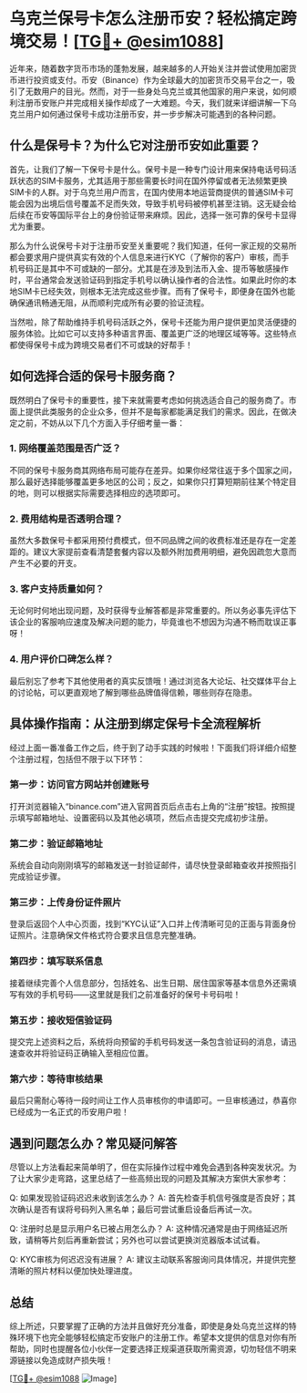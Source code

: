 # 乌克兰保号卡怎么注册币安？轻松搞定跨境交易！[[TG💪+ @esim1088](https://t.me/s/esim1088)]

近年来，随着数字货币市场的蓬勃发展，越来越多的人开始关注并尝试使用加密货币进行投资或支付。币安（Binance）作为全球最大的加密货币交易平台之一，吸引了无数用户的目光。然而，对于一些身处乌克兰或其他国家的用户来说，如何顺利注册币安账户并完成相关操作却成了一大难题。今天，我们就来详细讲解一下乌克兰用户如何通过保号卡成功注册币安，并一步步解决可能遇到的各种问题。

## 什么是保号卡？为什么它对注册币安如此重要？

首先，让我们了解一下保号卡是什么。保号卡是一种专门设计用来保持电话号码活跃状态的SIM卡服务，尤其适用于那些需要长时间在国外停留或者无法频繁更换SIM卡的人群。对于乌克兰用户而言，在国内使用本地运营商提供的普通SIM卡可能会因为出境后信号覆盖不足而失效，导致手机号码被停机甚至注销。这无疑会给后续在币安等国际平台上的身份验证带来麻烦。因此，选择一张可靠的保号卡显得尤为重要。

那么为什么说保号卡对于注册币安至关重要呢？我们知道，任何一家正规的交易所都会要求用户提供真实有效的个人信息来进行KYC（了解你的客户）审核，而手机号码正是其中不可或缺的一部分。尤其是在涉及到法币入金、提币等敏感操作时，平台通常会发送验证码到指定手机号以确认操作者的合法性。如果此时你的本地SIM卡已经失效，则根本无法完成这些步骤。而有了保号卡，即便身在国外也能确保通讯畅通无阻，从而顺利完成所有必要的验证流程。

当然啦，除了帮助维持手机号码活跃之外，保号卡还能为用户提供更加灵活便捷的服务体验。比如它可以支持多种语言界面、覆盖更广泛的地理区域等等。这些特点都使得保号卡成为跨境交易者们不可或缺的好帮手！

## 如何选择合适的保号卡服务商？

既然明白了保号卡的重要性，接下来就需要考虑如何挑选适合自己的服务商了。市面上提供此类服务的企业众多，但并不是每家都能满足我们的需求。因此，在做决定之前，不妨从以下几个方面入手仔细考量一番：

### 1. 网络覆盖范围是否广泛？
不同的保号卡服务商其网络布局可能存在差异。如果你经常往返于多个国家之间，那么最好选择能够覆盖更多地区的公司；反之，如果你只打算短期前往某个特定目的地，则可以根据实际需要选择相应的选项即可。

### 2. 费用结构是否透明合理？
虽然大多数保号卡都采用预付费模式，但不同品牌之间的收费标准还是存在一定差距的。建议大家提前查看清楚套餐内容以及额外附加费用明细，避免因疏忽大意而产生不必要的开支。

### 3. 客户支持质量如何？
无论何时何地出现问题，及时获得专业解答都是非常重要的。所以务必事先评估下该企业的客服响应速度及解决问题的能力，毕竟谁也不想因为沟通不畅而耽误正事呀！

### 4. 用户评价口碑怎么样？
最后别忘了参考下其他使用者的真实反馈哦！通过浏览各大论坛、社交媒体平台上的讨论帖，可以更直观地了解到哪些品牌值得信赖，哪些则存在隐患。

## 具体操作指南：从注册到绑定保号卡全流程解析

经过上面一番准备工作之后，终于到了动手实践的时候啦！下面我们将详细介绍整个注册过程，包括但不限于以下环节：

### 第一步：访问官方网站并创建账号
打开浏览器输入“binance.com”进入官网首页后点击右上角的“注册”按钮。按照提示填写邮箱地址、设置密码以及其他必填项，然后点击提交完成初步注册。

### 第二步：验证邮箱地址
系统会自动向刚刚填写的邮箱发送一封验证邮件，请尽快登录邮箱查收并按照指引完成验证步骤。

### 第三步：上传身份证件照片
登录后返回个人中心页面，找到“KYC认证”入口并上传清晰可见的正面与背面身份证照片。注意确保文件格式符合要求且信息完整准确。

### 第四步：填写联系信息
接着继续完善个人信息部分，包括姓名、出生日期、居住国家等基本信息外还需填写有效的手机号码——这里就是我们之前准备好的保号卡号码啦！

### 第五步：接收短信验证码
提交完上述资料之后，系统将向预留的手机号码发送一条包含验证码的消息，请迅速查收并将验证码正确输入至相应位置。

### 第六步：等待审核结果
最后只需耐心等待一段时间让工作人员审核你的申请即可。一旦审核通过，恭喜你已经成为一名正式的币安用户啦！

## 遇到问题怎么办？常见疑问解答

尽管以上方法看起来简单明了，但在实际操作过程中难免会遇到各种突发状况。为了让大家少走弯路，这里总结了一些高频出现的问题及其解决方案供大家参考：

Q: 如果发现验证码迟迟未收到该怎么办？
A: 首先检查手机信号强度是否良好；其次确认是否有误将号码列入黑名单；最后可尝试重启设备后再试一次。

Q: 注册时总是显示用户名已被占用怎么办？
A: 这种情况通常是由于网络延迟所致，请稍等片刻后再重新尝试；另外也可以尝试更换浏览器版本试试看。

Q: KYC审核为何迟迟没有进展？
A: 建议主动联系客服询问具体情况，并提供完整清晰的照片材料以便加快处理进度。

## 总结

综上所述，只要掌握了正确的方法并且做好充分准备，即使是身处乌克兰这样的特殊环境下也完全能够轻松搞定币安账户的注册工作。希望本文提供的信息对你有所帮助，同时也提醒各位小伙伴一定要选择正规渠道获取所需资源，切勿轻信不明来源链接以免造成财产损失哦！

[[TG💪+ @esim1088](https://t.me/s/esim1088) ![Image](https://i.postimg.cc/4NQfJmqS/Snipaste-2025-05-13-00-14-12.png)]